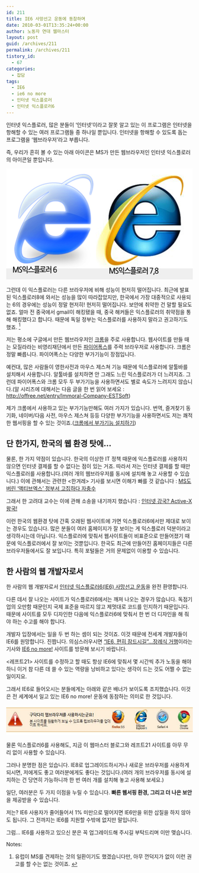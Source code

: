 ```yaml
---
id: 211
title: IE6 사망선고 운동에 동참하며
date: 2010-03-01T13:35:24+00:00
author: 노동자 연대 웹마스터
layout: post
guid: /archives/211
permalink: /archives/211
tistory_id:
  - 67
categories:
  - 잡담
tags:
  - IE6
  - ie6 no more
  - 인터넷 익스플로러
  - 인터넷 익스플로러6
---
```

인터넷 익스플로러, 많은 분들이 ‘인터넷’이라고 잘못 알고 있는 이 프로그램은 인터넷을 항해할 수 있는 여러 프로그램들 중 하나일 뿐입니다. 인터넷을 항해할 수 있도록 돕는 프로그램을 ‘웹브라우저’라고 부릅니다.

즉, 우리가 흔히 볼 수 있는 아래 아이콘은 MS가 만든 웹브라우저인 인터넷 익스플로러의 아이콘일 뿐입니다.

<img src="/wp-content/uploads/1/cfile22.uf.147EDC5A4D0847472DC86F.jpg" class="aligncenter" width="540" height="300" alt="" />

그런데 이 익스플로러는 다른 브라우저에 비해 성능이 현저히 떨어집니다. 최근에 발표된 익스플로러8에 와서는 성능을 많이 따라잡았지만, 한국에서 가장 대중적으로 사용되는 6의 경우에는 성능이 정말 현저히! 현저히 떨어집니다. 보안에 취약한 건 말할 필요도 없죠. 얼마 전 중국에서 gmail이 해킹됐을 때, 중국 해커들은 익스플로러의 취약점을 통해 해킹했다고 합니다. 때문에 독일 정부는 익스플로러를 사용하지 말라고 권고하기도 했죠. [<sup>1</sup>](#note-211-1 "유럽이 MS를 견제하는 것의 일환이기도 했겠습니다만, 아무 껀덕지가 없이 이런 권고를 할 수는 없는 것이죠.")

저는 평소에 구글에서 만든 웹브라우저인 <a href="http://www.google.com/chrome" target="_blank">크롬</a>을 주로 사용합니다. 웹사이트를 만들 때는 모질라라는 비영리재단에서 만든 <a href="http://www.mozilla.or.kr/ko/" target="_blank">파이어폭스</a>를 주력 브라우저로 사용합니다. 크롬은 정말 빠릅니다. 파이어폭스는 다양한 부가기능이 장점입니다.

예컨대, 많은 사람들이 영한사전과 마우스 제스쳐 기능 때문에 익스플로러에 알툴바를 설치해서 사용합니다. 알툴바를 설치하면 안 그래도 느린 익스플로러가 더 느려지죠. 그런데 파이어폭스와 크롬 모두 두 부가기능을 사용하면서도 별로 속도가 느려지지 않습니다.(알 시리즈에 대해서는 다음 글을 한 번 읽어 보세요 : <a href="http://offree.net/entry/Immoral-Company-ESTSoft" target="_blank">http://offree.net/entry/Immoral-Company-ESTSoft</a>)

제가 크롬에서 사용하고 있는 부가기능만해도 여러 가지가 있습니다. 번역, 즐겨찾기 동기화, 네이버/다음 사전, 마우스 제스쳐 등등 다양한 부가기능을 사용하면서도 저는 쾌적한 웹서핑을 할 수 있는 것이죠.(<a href="http://www.google.com/support/chrome/bin/answer.py?hl=kr&answer=167997" target="_blank">크롬에서 부가기능 설치하기</a>)

## 단 한가지, 한국의 웹 환경 탓에&#8230;

물론, 한 가지 약점이 있습니다. 한국의 이상한 IT 정책 때문에 익스플로러를 사용하지 않으면 인터넷 결제를 할 수 없다는 점이 있는 거죠. 따라서 저는 인터넷 결제를 할 때만 익스플로러를 사용합니다.(여러 개의 웹브라우저를 동시에 설치해 놓고 사용할 수 있습니다.) 이에 관해서는 관련한 <한겨레> 기사를 보시면 이해가 빠를 것 같습니다 : <a href="http://www.hani.co.kr/arti/economy/it/405697.html" target="_blank">MS도 버린 ‘액티브엑스’ 정부서 고집하다 자충수</a>

그래서 한 고려대 교수는 이에 관해 소송을 내기까지 했습니다 : <a href="http://www.hani.co.kr/arti/culture/book/368941.html" target="_blank">인터넷 강국? Active-X 왕국!</a>

이런 한국의 웹환경 탓에 간혹 오래된 웹사이트에 가면 익스플로러6에서만 제대로 보이는 경우도 있습니다. 많은 분들이 여러 홈페이지가 잘 보이는 게 익스플로러 덕분이라고 생각하시는데 아닙니다. 익스플로러에 맞춰서 웹사이트들이 비표준으로 만들어졌기 때문에 익스플로러에서 잘 보이는 것뿐입니다. 한국도 최근에 만들어진 홈페이지들은 다른 브라우저들에서도 잘 보입니다. 특히 포털들은 거의 문제없이 이용할 수 있습니다.

## 한 사람의 웹 개발자로서

한 사람의 웹 개발자로서 <a href="http://offree.net/entry/IE6-no-more-1" target="_blank">인터넷 익스플로러6(IE6) 사망선고 운동</a>을 완전 환영합니다.

다른 데서 잘 나오는 사이트가 익스플로러6에서는 깨져 나오는 경우가 많습니다. 독점기업의 오만함 때문인지 국제 표준을 따르지 않고 제멋대로 코드를 인지하기 때문입니다. 때문에 사이트를 모두 디자인한 다음에 익스플로러6에 맞춰서 한 번 더 디자인을 해 줘야 하는 수고를 해야 합니다.

개발자 입장에서는 일을 두 번 하는 셈이 되는 것이죠. 이것 때문에 전세계 개발자들이 IE6를 원망합니다. 진짭니다. 의심스러우시면 <a href="http://www.zdnet.co.kr/Contents/2010/02/26/zdnet20100226111020.htm" target="_blank">“IE6, 편히 잠드시길”…장례식 거행</a>이라는 기사와 <a href="http://www.ie6nomore.com/" target="_blank">IE6 no more!</a> 사이트를 방문해 보시기 바랍니다.

<레프트21> 사이트를 수정하고 할 때도 항상 IE6에 맞춰서 몇 시간씩 추가 노동을 해야 하니 이거 참 다른 데 쓸 수 있는 역량을 낭비하고 있다는 생각이 드는 것도 어쩔 수 없는 일이지요.

그래서 IE6로 들어오시는 분들에게는 아래와 같은 배너가 보이도록 조치했습니다. 이것은 전 세계에서 일고 있는 IE6 no more! 운동에 동참하는 의미로 한 것입니다.

<img src="/wp-content/uploads/1/cfile25.uf.1603EE544D084747275B6B.jpg" class="aligncenter" width="540" height="80" alt="" />

물론 익스플로러6를 사용해도, 지금 이 웹마스터 블로그와 레프트21 사이트를 아무 무리 없이 사용할 수 있습니다.

그러나 분명한 점은 있습니다. IE8로 업그레이드하시거나 새로운 브라우저를 사용하게 되시면, 저에게도 좋고 여러분에게도 좋다는 것입니다.(여러 개의 브라우저를 동시에 설치하는 건 당연히 가능하니까 한 번 여러 개를 설치해 놓고 사용해 보세요.)

일단, 여러분은 두 가지 이점을 누릴 수 있습니다. **빠른 웹서핑 환경, 그리고 더 나은 보안**을 제공받을 수 있습니다.

저는? IE6 사용자가 줄어들어서 1% 미만으로 떨어지면 IE6만을 위한 삽질을 하지 않아도 됩니다. 그 전까지는 IE6를 지원할 수밖에 없지만 말입니다.

그럼&#8230; IE6를 사용하고 있으신 분은 꼭 업그레이드해 주시길 부탁드리며 이만 맺습니다.   <span class="Apple-tab-span" style="white-space:pre"></span>

<div class="simple-footnotes">
  <p class="notes">
    Notes:
  </p>
  
  <ol>
    <li id="note-211-1">
      유럽이 MS를 견제하는 것의 일환이기도 했겠습니다만, 아무 껀덕지가 없이 이런 권고를 할 수는 없는 것이죠. <a href="#return-note-211-1">&#8617;</a>
    </li>
  </ol>
</div>